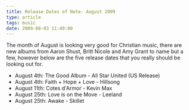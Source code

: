 ```yaml
---
title: Release Dates of Note- August 2009
type: article
tags: music
date: 2009-08-03 11:49:00
---
```


The month of August is looking very good for Christian music, there are new albums from Aaron Shust, Britt Nicole and Amy Grant to name but a few, however below are the five release dates that you really should be looking out for.

- August 4th: The Good Album - All Star United (US Release)
- August 4th: Faith + Hope + Love - Hillsong
- August 11th: Cotes d'Armor - Kevin Max
- August 25th: Love is on the Move - Leeland
- August 25th: Awake - Skillet
